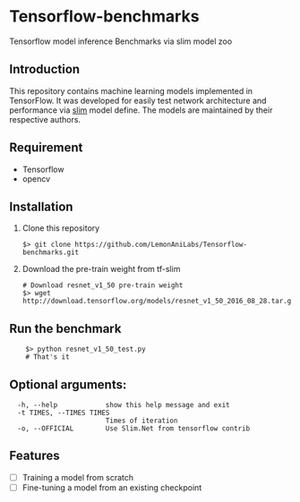 # Tensorflow-benchmarks
Tensorflow model inference Benchmarks via slim model zoo

## Introduction
This repository contains machine learning models implemented in TensorFlow. It was developed for easily test network architecture and performance via [slim](https://github.com/tensorflow/models/tree/master/research/slim) model define. The models are maintained by their respective authors. 

## Requirement
- Tensorflow
- opencv

## Installation
1. Clone this repository
    ```shell
    $> git clone https://github.com/LemonAniLabs/Tensorflow-benchmarks.git
    ```
2. Download the pre-train weight from tf-slim
    ```shell
    # Download resnet_v1_50 pre-train weight
    $> wget http://download.tensorflow.org/models/resnet_v1_50_2016_08_28.tar.gz
    ```
## Run the benchmark
```shell    
    $> python resnet_v1_50_test.py
    # That's it
```

## Optional arguments:
```shell
  -h, --help            show this help message and exit
  -t TIMES, --TIMES TIMES
                        Times of iteration
  -o, --OFFICIAL        Use Slim.Net from tensorflow contrib
```
## Features
- [ ] Training a model from scratch
- [ ] Fine-tuning a model from an existing checkpoint
